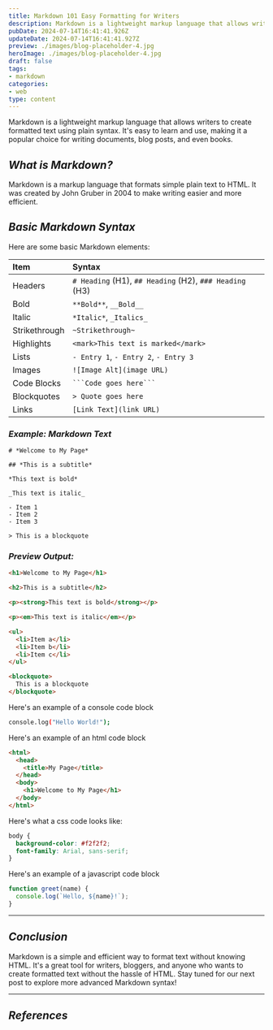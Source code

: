 ```yaml
---
title: Markdown 101 Easy Formatting for Writers
description: Markdown is a lightweight markup language that allows writers to create formatted text using plain syntax.
pubDate: 2024-07-14T16:41:41.926Z
updateDate: 2024-07-14T16:41:41.927Z
preview: ./images/blog-placeholder-4.jpg
heroImage: ./images/blog-placeholder-4.jpg
draft: false
tags:
- markdown
categories:
- web
type: content
---
```


Markdown is a lightweight markup language that allows writers to create formatted text using plain syntax. It's easy to learn and use, making it a popular choice for writing documents, blog posts, and even books.

## _What is Markdown?_

Markdown is a markup language that formats simple plain text to HTML. It was created by John Gruber in 2004 to make writing easier and more efficient.

## _Basic Markdown Syntax_

Here are some basic Markdown elements:

| Item          | Syntax                                                  |
| :------------ | :------------------------------------------------------ |
| Headers       | `# Heading` (H1), `## Heading` (H2), `### Heading` (H3) |
| Bold          | `**Bold**`, `__Bold__`                                  |
| Italic        | `*Italic*`, `_Italics_`                                 |
| Strikethrough | `~Strikethrough~`                                       |
| Highlights    | `<mark>This text is marked</mark>`                      |
| Lists         | `- Entry 1`, `- Entry 2`, `- Entry 3`                   |
| Images        | `![Image Alt](image URL)`                               |
| Code Blocks   | ` ```Code goes here``` `                                |
| Blockquotes   | `> Quote goes here`                                     |
| Links         | `[Link Text](link URL)`                                 |

### _Example: Markdown Text_

```
# *Welcome to My Page*

## *This is a subtitle*

*This text is bold*

_This text is italic_

- Item 1
- Item 2
- Item 3

> This is a blockquote

```

### _Preview Output:_

```html
<h1>Welcome to My Page</h1>

<h2>This is a subtitle</h2>

<p><strong>This text is bold</strong></p>

<p><em>This text is italic</em></p>

<ul>
  <li>Item a</li>
  <li>Item b</li>
  <li>Item c</li>
</ul>

<blockquote>
  This is a blockquote
</blockquote>
```

Here's an example of a console code block
```sh
console.log("Hello World!");
```

Here's an example of an html code block
```html
<html>
  <head>
    <title>My Page</title>
  </head>
  <body>
    <h1>Welcome to My Page</h1>
  </body>
</html>
```

Here's what a css code looks like:
```css
body {
  background-color: #f2f2f2;
  font-family: Arial, sans-serif;
}
```

Here's an example of a javascript code block
```js
function greet(name) {
  console.log(`Hello, ${name}!`);
}
```

***

## _Conclusion_

Markdown is a simple and efficient way to format text without knowing HTML. It's a great tool for writers, bloggers, and anyone who wants to create formatted text without the hassle of HTML. Stay tuned for our next post to explore more advanced Markdown syntax!

***

## _References_
